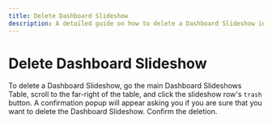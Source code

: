 ```yaml
---
title: Delete Dashboard Slideshow
description: A detailed guide on how to delete a Dashboard Slideshow in Displagent.
---
```


# Delete Dashboard Slideshow

To delete a Dashboard Slideshow, go the main Dashboard Slideshows Table, scroll to the far-right of the table, and click the slideshow row's `trash` button. A confirmation popup will appear asking you if you are sure that you want to delete the Dashboard Slideshow. Confirm the deletion.